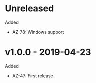 # Unreleased

Added
  * AZ-78: Windows support

# v1.0.0 - 2019-04-23

Added
  * AZ-47: First release
